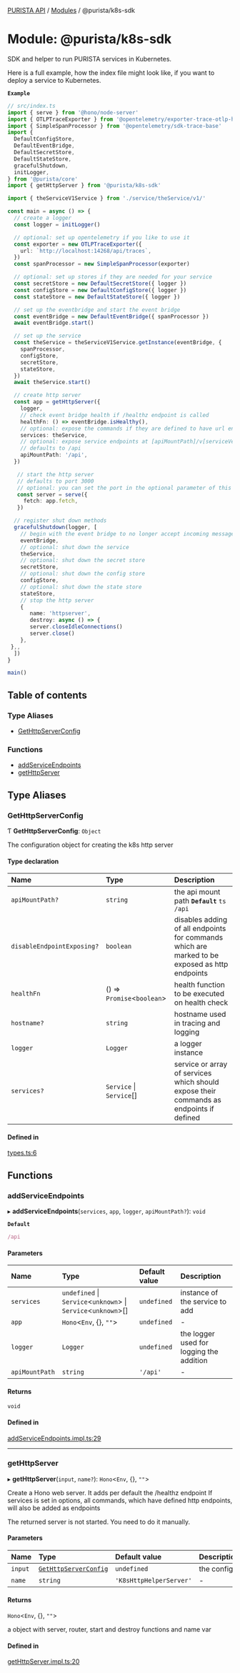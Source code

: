 [PURISTA API](../README.md) / [Modules](../modules.md) / @purista/k8s-sdk

# Module: @purista/k8s-sdk

SDK and helper to run PURISTA services in Kubernetes.

Here is a full example, how the index file might look like, if you want to deploy a service to Kubernetes.

**`Example`**

```typescript
// src/index.ts
import { serve } from '@hono/node-server'
import { OTLPTraceExporter } from '@opentelemetry/exporter-trace-otlp-http'
import { SimpleSpanProcessor } from '@opentelemetry/sdk-trace-base'
import {
  DefaultConfigStore,
  DefaultEventBridge,
  DefaultSecretStore,
  DefaultStateStore,
  gracefulShutdown,
  initLogger,
} from '@purista/core'
import { getHttpServer } from '@purista/k8s-sdk'

import { theServiceV1Service } from './service/theService/v1/'

const main = async () => {
  // create a logger
  const logger = initLogger()

  // optional: set up opentelemetry if you like to use it
  const exporter = new OTLPTraceExporter({
    url: `http://localhost:14268/api/traces`,
  })
  const spanProcessor = new SimpleSpanProcessor(exporter)

  // optional: set up stores if they are needed for your service
  const secretStore = new DefaultSecretStore({ logger })
  const configStore = new DefaultConfigStore({ logger })
  const stateStore = new DefaultStateStore({ logger })

  // set up the eventbridge and start the event bridge
  const eventBridge = new DefaultEventBridge({ spanProcessor })
  await eventBridge.start()

  // set up the service
  const theService = theServiceV1Service.getInstance(eventBridge, {
    spanProcessor,
    configStore,
    secretStore,
    stateStore,
  })
  await theService.start()

  // create http server
  const app = getHttpServer({
    logger,
    // check event bridge health if /healthz endpoint is called
    healthFn: () => eventBridge.isHealthy(),
    // optional: expose the commands if they are defined to have url endpoint
    services: theService,
    // optional: expose service endpoints at [apiMountPath]/v[serviceVersion]/[path defined for command]
    // defaults to /api
    apiMountPath: '/api',
  })

   // start the http server
   // defaults to port 3000
   // optional: you can set the port in the optional parameter of this method
   const server = serve({
     fetch: app.fetch,
   })

  // register shut down methods
  gracefulShutdown(logger, [
    // begin with the event bridge to no longer accept incoming messages
    eventBridge,
    // optional: shut down the service
    theService,
    // optional: shut down the secret store
    secretStore,
    // optional: shut down the config store
    configStore,
    // optional: shut down the state store
    stateStore,
    // stop the http server
    {
       name: 'httpserver',
       destroy: async () => {
       server.closeIdleConnections()
       server.close()
    },
 },,
  ])
}

main()
```

## Table of contents

### Type Aliases

- [GetHttpServerConfig](purista_k8s_sdk.md#gethttpserverconfig)

### Functions

- [addServiceEndpoints](purista_k8s_sdk.md#addserviceendpoints)
- [getHttpServer](purista_k8s_sdk.md#gethttpserver)

## Type Aliases

### GetHttpServerConfig

Ƭ **GetHttpServerConfig**: `Object`

The configuration object for creating the k8s http server

#### Type declaration

| Name | Type | Description |
| :------ | :------ | :------ |
| `apiMountPath?` | `string` | the api mount path **`Default`** ```ts /api ``` |
| `disableEndpointExposing?` | `boolean` | disables adding of all endpoints for commands which are marked to be exposed as http endpoints |
| `healthFn` | () => `Promise`<`boolean`\> | health function to be executed on health check |
| `hostname?` | `string` | hostname used in tracing and logging |
| `logger` | `Logger` | a logger instance |
| `services?` | `Service` \| `Service`[] | service or array of services which should expose their commands as endpoints if defined |

#### Defined in

[types.ts:6](https://github.com/sebastianwessel/purista/blob/master/packages/k8s-sdk/src/types.ts#L6)

## Functions

### addServiceEndpoints

▸ **addServiceEndpoints**(`services`, `app`, `logger`, `apiMountPath?`): `void`

**`Default`**

```ts
/api
```

#### Parameters

| Name | Type | Default value | Description |
| :------ | :------ | :------ | :------ |
| `services` | `undefined` \| `Service`<`unknown`\> \| `Service`<`unknown`\>[] | `undefined` | instance of the service to add |
| `app` | `Hono`<`Env`, {}, ``""``\> | `undefined` | - |
| `logger` | `Logger` | `undefined` | the logger used for logging the addition |
| `apiMountPath` | `string` | `'/api'` | - |

#### Returns

`void`

#### Defined in

[addServiceEndpoints.impl.ts:29](https://github.com/sebastianwessel/purista/blob/master/packages/k8s-sdk/src/addServiceEndpoints.impl.ts#L29)

___

### getHttpServer

▸ **getHttpServer**(`input`, `name?`): `Hono`<`Env`, {}, ``""``\>

Create a Hono web server.
It adds per default the /healthz endpoint
If services is set in options, all commands, which have defined http endpoints, will also be added as endpoints

The returned server is not started. You need to do it manually.

#### Parameters

| Name | Type | Default value | Description |
| :------ | :------ | :------ | :------ |
| `input` | [`GetHttpServerConfig`](purista_k8s_sdk.md#gethttpserverconfig) | `undefined` | the config |
| `name` | `string` | `'K8sHttpHelperServer'` | - |

#### Returns

`Hono`<`Env`, {}, ``""``\>

a object with server, router, start and destroy functions and name var

#### Defined in

[getHttpServer.impl.ts:20](https://github.com/sebastianwessel/purista/blob/master/packages/k8s-sdk/src/getHttpServer.impl.ts#L20)
